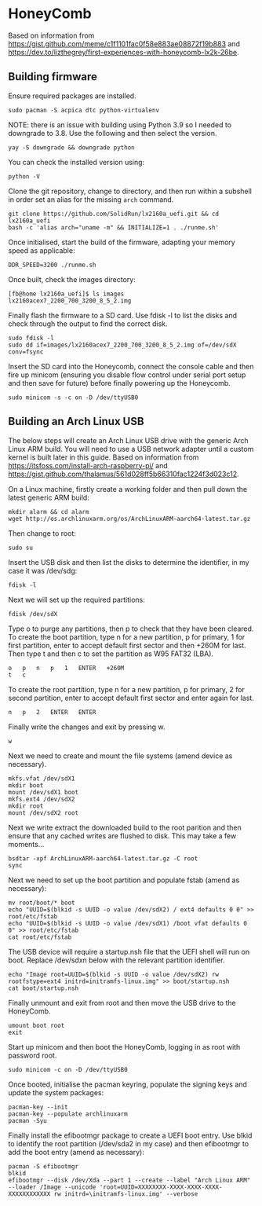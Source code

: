 # HoneyComb

Based on information from https://gist.github.com/meme/c1f1101fac0f58e883ae08872f19b883 and https://dev.to/lizthegrey/first-experiences-with-honeycomb-lx2k-26be.

## Building firmware
Ensure required packages are installed.

    sudo pacman -S acpica dtc python-virtualenv
    
NOTE: there is an issue with building using Python 3.9 so I needed to downgrade to 3.8. Use the following and then select the version.

    yay -S downgrade && downgrade python
    
You can check the installed version using:

    python -V

Clone the git repository, change to directory, and then run within a subshell in order set an alias for the missing `arch` command.

    git clone https://github.com/SolidRun/lx2160a_uefi.git && cd lx2160a_uefi
    bash -c 'alias arch="uname -m" && INITIALIZE=1 . ./runme.sh'
    
Once initialised, start the build of the firmware, adapting your memory speed as applicable:

    DDR_SPEED=3200 ./runme.sh

Once built, check the images directory:

    [fb@home lx2160a_uefi]$ ls images
    lx2160acex7_2200_700_3200_8_5_2.img
    
Finally flash the firmware to a SD card. Use fdisk -l to list the disks and check through the output to find the correct disk.

    sudo fdisk -l
    sudo dd if=images/lx2160acex7_2200_700_3200_8_5_2.img of=/dev/sdX conv=fsync
    
Insert the SD card into the Honeycomb, connect the console cable and then fire up minicom (ensuring you disable flow control under serial port setup and then save for future) before finally powering up the Honeycomb.

    sudo minicom -s -c on -D /dev/ttyUSB0
    
## Building an Arch Linux USB

The below steps will create an Arch Linux USB drive with the generic Arch Linux ARM build. You will need to use a USB network adapter until a custom kernel is built later in this guide. Based on information from https://itsfoss.com/install-arch-raspberry-pi/ and https://gist.github.com/thalamus/561d028ff5b66310fac1224f3d023c12.

On a Linux machine, firstly create a working folder and then pull down the latest generic ARM build:

    mkdir alarm && cd alarm
    wget http://os.archlinuxarm.org/os/ArchLinuxARM-aarch64-latest.tar.gz
    
Then change to root:

    sudo su
    
Insert the USB disk and then list the disks to determine the identifier, in my case it was /dev/sdg:

    fdisk -l
    
Next we will set up the required partitions:

    fdisk /dev/sdX

Type o to purge any partitions, then p to check that they have been cleared. To create the boot partition, type n for a new partition, p for primary, 1 for first partition, enter to accept default first sector and then +260M for last. Then type t and then c to set the partition as W95 FAT32 (LBA).

    o   p   n   p   1   ENTER   +260M
    t   c

To create the root partition, type n for a new partition, p for primary, 2 for second partition, enter to accept default first sector and enter again for last.

    n   p   2   ENTER   ENTER
    
Finally write the changes and exit by pressing w.

    w
    
Next we need to create and mount the file systems (amend device as necessary).

    mkfs.vfat /dev/sdX1
    mkdir boot
    mount /dev/sdX1 boot
    mkfs.ext4 /dev/sdX2
    mkdir root
    mount /dev/sdX2 root
    
Next we write extract the downloaded build to the root parition and then ensure that any cached writes are flushed to disk. This may take a few moments...

    bsdtar -xpf ArchLinuxARM-aarch64-latest.tar.gz -C root
    sync
    
Next we need to set up the boot partition and populate fstab (amend as necessary):

    mv root/boot/* boot
    echo "UUID=$(blkid -s UUID -o value /dev/sdX2) / ext4 defaults 0 0" >> root/etc/fstab
    echo "UUID=$(blkid -s UUID -o value /dev/sdX1) /boot vfat defaults 0 0" >> root/etc/fstab
    cat root/etc/fstab
    
The USB device will require a startup.nsh file that the UEFI shell will run on boot. Replace /dev/sdxn below with the relevant partition identifier.

    echo "Image root=UUID=$(blkid -s UUID -o value /dev/sdX2) rw rootfstype=ext4 initrd=initramfs-linux.img" >> boot/startup.nsh
    cat boot/startup.nsh
    
Finally unmount and exit from root and then move the USB drive to the HoneyComb.

    umount boot root
    exit
    
Start up minicom and then boot the HoneyComb, logging in as root with password root.

    sudo minicom -c on -D /dev/ttyUSB0
    
Once booted, initialise the pacman keyring, populate the signing keys and update the system packages:

    pacman-key --init
    pacman-key --populate archlinuxarm
    pacman -Syu

Finally install the efibootmgr package to create a UEFI boot entry. Use blkid to identify the root partition (/dev/sda2 in my case) and then efibootmgr to add the boot entry (amend as necessary):

    pacman -S efibootmgr
    blkid
    efibootmgr --disk /dev/Xda --part 1 --create --label "Arch Linux ARM" --loader /Image --unicode 'root=UUID=XXXXXXXX-XXXX-XXXX-XXXX-XXXXXXXXXXXX rw initrd=\initramfs-linux.img' --verbose

    
